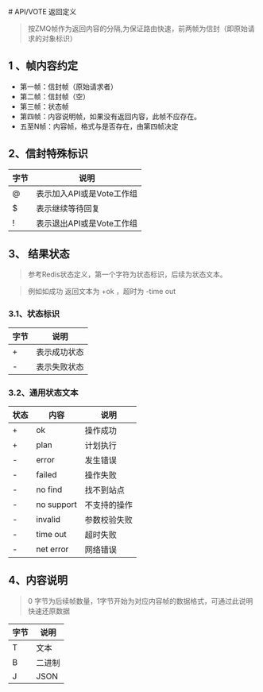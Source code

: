 ﻿﻿﻿﻿﻿﻿# API/VOTE 返回定义> 按ZMQ帧作为返回内容的分隔,为保证路由快速，前两帧为信封（即原始请求的对象标识）## 1 、帧内容约定- 第一帧：信封帧（原始请求者）- 第二帧：信封帧（空）- 第三帧：状态帧- 第四帧：内容说明帧，如果没有返回内容，此帧不应存在。- 五至N帧：内容帧，格式与是否存在，由第四帧决定## 2、信封特殊标识字节|说明--|--@ |表示加入API或是Vote工作组 $ |表示继续等待回复  ! |表示退出API或是Vote工作组## 3、 结果状态> 参考Redis状态定义，第一个字符为状态标识，后续为状态文本。> 例如如成功 返回文本为 +ok ，超时为 -time out### 3.1、状态标识字节|说明--|--+ | 表示成功状态- | 表示失败状态### 3.2、通用状态文本状态|内容|说明--|--|--+ |ok|操作成功+ |plan|计划执行- |error|发生错误- |failed|操作失败- |no find|找不到站点- |no support|不支持的操作- |invalid|参数校验失败- |time out|超时失败- |net error|网络错误## 4、内容说明> 0 字节为后续帧数量，1字节开始为对应内容帧的数据格式，可通过此说明快速还原数据字节|说明--|--T|文本B|二进制J|JSON